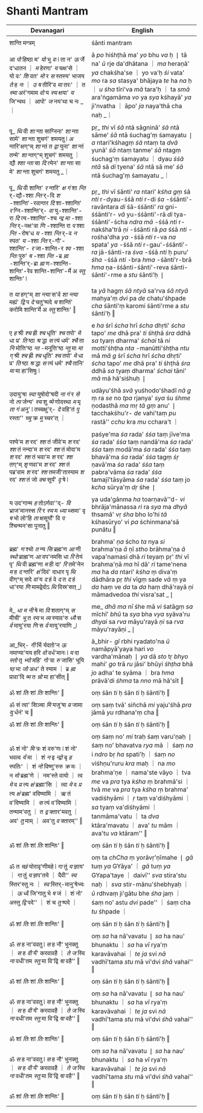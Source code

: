 # Shanti Mantram

| Devanagari | English |
| ------ | ------ |
|  |  |
| शान्ति मन्त्रम्   | śānti mantram   |
|  |  |
| आ _पो_ हिष्ठा म' _यो_ भु _वः_ ❘ ता न' _ऊ_ र्जे द'धातन ｜ _म_ हेरणा' _य_ चक्ष'से ｜ यो वः' _शि_ वत' _मो_ र _स_ स्तस्य' भाजय _ते_ ह _नः_ ｜ _उ_ _ष_ तीरि'व _मा_ तरः' ｜ त _स्मा_ अरं'गमाम _वो_ य _स्य_ क्षया' _य_ जि'न्वथ ｜ आपो' _ज_ नय'था च नः _｜   | ā _po_ hiśhṭhā ma' _yo_ bhu _va_ ḥ ❘ tā na' _ū_ rje da'dhātana ｜ _ma_ heraṇā' _ya_ chakśha'se ｜ yo va'ḥ _śi_ vata' _mo_ ra _sa_ stasya' bhājaya _te_ ha _na_ ḥ ｜ _u_ _śha_ tīri'va _mā_ tara'ḥ ｜ ta _smā_ ara'ṅgamāma _vo_ ya _sya_ kśhayā' _ya_ ji'nvatha ｜ āpo' _ja_ naya'thā cha naḥ _｜   |
|  |  |
| पृ_ _थि_ वी _शा_ न्ता साग्निना' _शा_ न्ता सामे' _शा_ न्ता शुचगं' शमयतु ❘ _अ_ न्तरि'क्षग्^म् _शा_ न्तं त _द्वा_ युना' _शा_ न्तं तन्मे' _शा_ न्तग्^म् शुचगं' शमयतु ｜ द्यौ _श्शा_ _न्ता_ सा _दि_ त्येन' _शा_ न्ता सा मे' _शा_ न्ता शुचगं' शमयतु _｜   | pṛ_ _thi_ vī _śā_ ntā sāgninā' _śā_ ntā sāme' _śā_ ntā śuchag'ṃ śamayatu ❘ _a_ ntari'kśhagṃ _śā_ ntaṃ ta _dvā_ yunā' _śā_ ntaṃ tanme' _śā_ ntagṃ śuchag'ṃ śamayatu ｜ dyau _śśā_ _ntā_ sā _di_ tyena' _śā_ ntā sā me' _śā_ ntā śuchag'ṃ śamayatu _｜   |
|  |  |
| पृ_ _थि_ वी शान्ति' _र_ न्तरि' _क्ष_ _गं_ शा _न्ति_ र्-द्यौ-श्शा _न्ति_ र्-दि _श_ -श्शान्ति'-रवान्तर _दि_ शा-श्शान्ति' _र_ ग्नि-श्शान्ति'र्- _वा_ यु-श्शान्ति'-रा _दि_ त्य-श्शान्ति'-श्च _न्द्र_ _मा_ -श्शा _न्ति_ र्-नक्ष'त्रा _णि_ -श्शान्ति रा _प_ श्शा _न्ति_ -रोष'ध _य_ -श्शा _न्ति_ र्-व _न_ स्पत' _य_ -श्शा _न्ति_ र्-गौ'-श्शान्ति'- _र_ जा-शान्ति-र _श्व_ -श्शा _न्तिः_ पुरु' _ष_ -श्शा _न्ति_ -ब्र _ह्म_ -शान्ति'र्-ब्रा _ह्म_ ण-श्शान्ति-शान्ति'-रेव शान्ति-शान्ति'-र्मे अ _स्तु_ शान्तिः' ❘   | pṛ_ _thi_ vī śānti' _ra_ ntari' _kśha_ _gṃ_ śā _nti_ r-dyau-śśā _nti_ r-di _śa_ -śśānti'-ravāntara _di_ śā-śśānti' _ra_ gni-śśānti'r- _vā_ yu-śśānti'-rā _di_ tya-śśānti'-ścha _ndra_ _mā_ -śśā _nti_ r-nakśha'trā _ṇi_ -śśānti rā _pa_ śśā _nti_ -rośha'dha _ya_ -śśā _nti_ r-va _na_ spata' _ya_ -śśā _nti_ r-gau'-śśānti'- _ra_ jā-śānti-ra _śva_ -śśā _nti_ ḥ puru' _śha_ -śśā _nti_ -bra _hma_ -śānti'r-brā _hma_ ṇa-śśānti-śānti'-reva śānti-śānti'-rme a _stu_ śānti'ḥ ❘   |
|  |  |
| त _या_ हग्^म् _शा_ _न्त्या_ स'र्व _शा_ _न्त्या_ मह्यं' _द्वि_ प _दे_ चतु'ष्पदे _च_ शान्तिं' करोमि शान्ति'र्मे अ _स्तु_ शान्तिः' ‖   | ta _yā_ hagṃ _śā_ _ntyā_ sa'rva _śā_ _ntyā_ mahya'ṃ _dvi_ pa _de_ chatu'śhpade _cha_ śānti'ṃ karomi śānti'rme a _stu_ śānti'ḥ ‖   |
|  |  |
| ए _ह_ श्री _श्च_ ह्री _श्च_ धृति' _श्च_ तपो' _मे_ धा प्र' _ति_ ष्ठा _श्र_ द्धा _स_ त्यं धर्म' _श्चै_ ता _नि_ मोत्ति'ष्ठ _न्त_ -मनूत्ति'ष्ठ _न्तु_ मा _मा_ _ग्_ श्री _श्च_ ह्री _श्च_ धृति' _श्च_ तपो' _मे_ धा प्र' _ति_ ष्ठा _श्र_ द्धा _स_ त्यं धर्म' _श्चै_ तानि' _मा_ मा हा'सिषुः ❘   | e _ha_ śrī _ścha_ hrī _ścha_ dhṛti' _ścha_ tapo' _me_ dhā pra' _ti_ śhṭhā _śra_ ddhā _sa_ tyaṃ dharma' _śchai_ tā _ni_ motti'śhṭha _nta_ -manūtti'śhṭha _ntu_ mā _mā_ _g_ śrī _ścha_ hrī _ścha_ dhṛti' _ścha_ tapo' _me_ dhā pra' _ti_ śhṭhā _śra_ ddhā _sa_ tyaṃ dharma' _śchai_ tāni' _mā_ mā hā'siśhuḥ ❘   |
|  |  |
| उदायु'षा _स्वा_ युषोदो'षदी _ना_ _गं_ र _से_ नो _त्प_ र्जन्य' _स्य_ शु _ष्मे_ णोदस्था _म_ मृ _ता_ _गं_ अनु' ❘ तच्चक्षु'र्- _दे_ वहि'तं _पु_ रस्ता'' _च्चु_ क्र _मु_ च्चर'त् ｜   | udāyu'śhā _svā_ yuśhodo'śhadī _nā_ _g_ ṃ ra _se_ no _tpa_ rjanya' _sya_ śu _śhme_ ṇodasthā _ma_ mṛ _tā_ _gṃ_ anu' ❘ tacchakśhu'r- _de_ vahi'taṃ _pu_ rastā'' _cchu_ kra _mu_ cchara't ｜   |
|  |  |
| पश्ये'म _श_ रद' _श्श_ तं जीवे'म _श_ रद' _श्श_ तं नन्दा'म _श_ रद' _श्श_ तं मोदा'म _श_ रद' _श्श_ तं भवा'म _श_ रद' _श्श_ तग्^म् _शृ_ णवा'म _श_ रद' _श्श_ तं पब्र'वाम _श_ रद' _श्श_ तमजी'तास्याम _श_ रद' _श्श_ तं जो _क्च_ सूर्यं' _दृ_ षे ❘   | paśye'ma _śa_ rada' _śśa_ taṃ jīve'ma _śa_ rada' _śśa_ taṃ nandā'ma _śa_ rada' _śśa_ taṃ modā'ma _śa_ rada' _śśa_ taṃ bhavā'ma _śa_ rada' _śśa_ tagṃ _śṛ_ ṇavā'ma _śa_ rada' _śśa_ taṃ pabra'vāma _śa_ rada' _śśa_ tamajī'tāsyāma _śa_ rada' _śśa_ taṃ jo _kcha_ sūrya'ṃ _dṛ_ śhe ❘   |
|  |  |
| य उद'गान्म _ह_ तोऽर्णवा''द्- _वि_ भ्राज'मानस्स _रि_ र _स्य_ म _ध्या_ थ्समा' वृ _ष_ भो लो'हि _ता_ क्षसूर्यो' वि _प_ श्चिन्मन'सा पुनातु ‖   | ya uda'gānma _ha_ toarṇavā''d- _vi_ bhrāja'mānassa _ri_ ra _sya_ ma _dhyā_ thsamā' vṛ _śha_ bho lo'hi _tā_ kśhasūryo' vi _pa_ śchinmana'sā punātu ‖   |
|  |  |
| ब्रह्म' _ण_ श्चो _त_ न्य _सि_ ब्रह्म'ण _आ_ णी _स्थो_ ब्राह्म'ण _आ_ वप'नमसि धा _रि_ तेयं पृ' _थि_ वी ब्रह्म'णा _म_ ही दा' _रि_ तमे'नेन _म_ ह _द_ न्तरि' _क्षं_ दिवं' दाधार पृ _थि_ वीग्^म् सदे _वां_ य _द_ हं वे _द_ त _द_ हं धा'रया _णि_ मामद्वेदोऽ _थि_ विस्र'सत् _❘   | brahma' _ṇa_ ścho _ta_ nya _si_ brahma'ṇa _ā_ ṇī _stho_ brāhma'ṇa _ā_ vapa'namasi dhā _ri_ teyaṃ pṛ' _thi_ vī brahma'ṇā _ma_ hī dā' _ri_ tame'nena _ma_ ha _da_ ntari' _kśha_ ṃ diva'ṃ dādhāra pṛ _thi_ vīgṃ sade _vā_ ṃ ya _da_ haṃ ve _da_ ta _da_ haṃ dhā'rayā _ṇi_ māmadvedoa _thi_ visra'sat _❘   |
|  |  |
| मे_ _धा_ _म_ _नी_ षे मा _वि_ शताग्^म् _स_ मीची' _भू_ त _स्य_ भ _व्य_ स्याव'रु _ध्यै_ स _र्व_ मायु'रया _णि_ स _र्व_ मायु'रयाणि _❘   | me_ _dhā_ _ma_ _nī_ śhe mā _vi_ śatāgṃ _sa_ mīchī' _bhū_ ta _sya_ bha _vya_ syāva'ru _dhyai_ sa _rva_ māyu'rayā _ṇi_ sa _rva_ māyu'rayāṇi _❘   |
|  |  |
| आ_भिर्- _गी_ र्भि र्यदतो'न _ऊ_ नमाप्या'यय हरि _वो_ वर्ध'मानः ❘ _य_ दा _स्तो_ तृ _भ्यो_ महि' _गो_ त्रा _रु_ जासि' भूयि _ष्ठ_ भा _जो_ अध' ते स्याम ｜ ब्र _ह्म_ प्रावा'दि _ष्म_ त _न्नो_ मा हा'सीत् ‖   | ā_bhir- _gī_ rbhi ryadato'na _ū_ namāpyā'yaya hari _vo_ vardha'mānaḥ ❘ _ya_ dā _sto_ tṛ _bhyo_ mahi' _go_ trā _ru_ jāsi' bhūyi _śhṭha_ bhā _jo_ adha' te syāma ｜ bra _hma_ prāvā'di _śhma_ ta _nno_ mā hā'sīt ‖   |
|  |  |
| ॐ शां _तिः_ शां _तिः_ शान्तिः' ‖   | oṃ śān _ti_ ḥ śān _ti_ ḥ śānti'ḥ ‖   |
|  |  |
| ॐ सं त्वा' सिञ्चा _मि_ यजु'षा _प्र_ जामा _यु_ र्धनं' च ‖   | oṃ saṃ tvā' siñchā _mi_ yaju'śhā _pra_ jāmā _yu_ rdhana'ṃ cha ‖   |
|  |  |
| ॐ शां _तिः_ शां _तिः_ शान्तिः' ‖   | oṃ śān _ti_ ḥ śān _ti_ ḥ śānti'ḥ ‖   |
|  |  |
| ॐ शं नो' _मि_ त्रः शं वरु'णः ❘ शं नो' भवत्व _र्य_ मा ｜ शं _न_ इ _न्द्रो_ बृ _ह_ स्पतिः' ｜ शं _नो_ विष्णु'रुरु _क्र_ मः ｜ न _मो_ ब्रह्म'णे ｜ नम'स्ते वायो ｜ त्व _मे_ व _प्र_ त्य _क्षं_ ब्रह्मा'सि ｜ त्वा _मे_ व _प्र_ त्य _क्षं_ ब्रह्म' वदिष्यामि ｜ _ऋ_ तं व'दिष्यामि ｜ _स_ त्यं व'दिष्यामि ｜ तन्माम'वतु ｜ त _द्व_ क्तार'मवतु ｜ अव' _तु_ माम् ｜ अव'तु _व_ क्तारम्'' ‖   | oṃ śaṃ no' _mi_ traḥ śaṃ varu'ṇaḥ ❘ śaṃ no' bhavatva _rya_ mā ｜ śaṃ _na_ i _ndro_ bṛ _ha_ spati'ḥ ｜ śaṃ _no_ viśhṇu'ruru _kra_ maḥ ｜ na _mo_ brahma'ṇe ｜ nama'ste vāyo ｜ tva _me_ va _pra_ tya _kśha_ ṃ brahmā'si ｜ tvā _me_ va _pra_ tya _kśha_ ṃ brahma' vadiśhyāmi ｜ _ṛ_ taṃ va'diśhyāmi ｜ _sa_ tyaṃ va'diśhyāmi ｜ tanmāma'vatu ｜ ta _dva_ ktāra'mavatu ｜ ava' _tu_ mām ｜ ava'tu _va_ ktāram'' ‖   |
|  |  |
| ॐ शां _तिः_ शां _तिः_ शान्तिः' ‖   | oṃ śān _ti_ ḥ śān _ti_ ḥ śānti'ḥ ‖   |
|  |  |
| ॐ त _च्छं_ योरावृ'णीमहे ❘ _गा_ तुं _य_ ज्ञाय' ｜ _गा_ तुं _य_ ज्ञप'तये ｜ दैवी'' _स्व_ स्तिर'स्तु नः ｜ _स्व_ स्तिर्-मानु'षेभ्यः ｜ _ऊ_ र्ध्वं जि'गातु भे _ष_ जं ｜ शं नो' अस्तु _द्वि_ पदे'' ｜ शं च _तु_ ष्पदे ｜   | oṃ ta _chCha_ ṃ yorāvṛ'ṇīmahe ❘ _gā_ tuṃ _ya_ GYāya' ｜ _gā_ tuṃ _ya_ GYapa'taye ｜ daivī'' _sva_ stira'stu naḥ ｜ _sva_ stir-mānu'śhebhyaḥ ｜ _ū_ rdhvaṃ ji'gātu bhe _śha_ jaṃ ｜ śaṃ no' astu _dvi_ pade'' ｜ śaṃ cha _tu_ śhpade ｜   |
|  |  |
| ॐ शां _तिः_ शां _तिः_ शान्तिः' ‖   | oṃ śān _ti_ ḥ śān _ti_ ḥ śānti'ḥ ‖   |
|  |  |
| ॐ _स_ ह ना'ववतु ❘ _स_ ह नौ' भुनक्तु ｜ _स_ ह _वी_ र्यं' करवावहै ｜ _ते_ _ज_ स्वि _ना_ वधी'तम _स्तु_ मा वि'द्वि _षा_ वहै'' ‖   | oṃ _sa_ ha nā'vavatu ❘ _sa_ ha nau' bhunaktu ｜ _sa_ ha _vī_ rya'ṃ karavāvahai ｜ _te_ _ja_ svi _nā_ vadhī'tama _stu_ mā vi'dvi _śhā_ vahai'' ‖   |
|  |  |
| ॐ शां _तिः_ शां _तिः_ शान्तिः' ‖   | oṃ śān _ti_ ḥ śān _ti_ ḥ śānti'ḥ ‖   |
|  |  |
| ॐ _स_ ह ना'ववतु ❘ _स_ ह नौ' भुनक्तु ｜ _स_ ह _वी_ र्यं' करवावहै ｜ _ते_ _ज_ स्वि _ना_ वधी'तम _स्तु_ मा वि'द्वि _षा_ वहै'' ‖   | oṃ _sa_ ha nā'vavatu ❘ _sa_ ha nau' bhunaktu ｜ _sa_ ha _vī_ rya'ṃ karavāvahai ｜ _te_ _ja_ svi _nā_ vadhī'tama _stu_ mā vi'dvi _śhā_ vahai'' ‖   |
|  |  |
| ॐ शां _तिः_ शां _तिः_ शान्तिः' ‖   | oṃ śān _ti_ ḥ śān _ti_ ḥ śānti'ḥ ‖   |
|  |  |
| ॐ _स_ ह ना'ववतु ❘ _स_ ह नौ' भुनक्तु ｜ _स_ ह _वी_ र्यं' करवावहै ｜ _ते_ _ज_ स्वि _ना_ वधी'तम _स्तु_ मा वि'द्वि _षा_ वहै'' ‖   | oṃ _sa_ ha nā'vavatu ❘ _sa_ ha nau' bhunaktu ｜ _sa_ ha _vī_ rya'ṃ karavāvahai ｜ _te_ _ja_ svi _nā_ vadhī'tama _stu_ mā vi'dvi _śhā_ vahai'' ‖   |
|  |  |
| ॐ शां _तिः_ शां _तिः_ शान्तिः' ‖   | oṃ śān _ti_ ḥ śān _ti_ ḥ śānti'ḥ ‖   |
|  |  |
|  |  |
